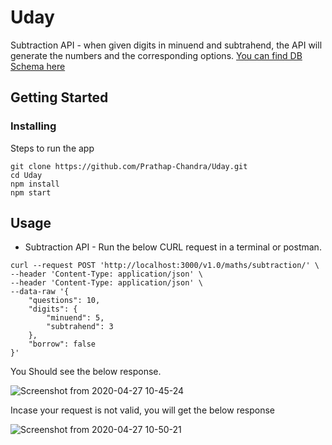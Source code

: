 # Uday 

Subtraction API - when given digits in minuend and subtrahend, the API will generate the numbers and the corresponding options.
[You can find DB Schema here](https://github.com/Prathap-Chandra/Uday/blob/master/DB_SCHEMA.md)

## Getting Started

### Installing

Steps to run the app
```
git clone https://github.com/Prathap-Chandra/Uday.git
cd Uday
npm install
npm start
```

## Usage
- Subtraction API - Run the below CURL request in a terminal or postman.
```
curl --request POST 'http://localhost:3000/v1.0/maths/subtraction/' \
--header 'Content-Type: application/json' \
--header 'Content-Type: application/json' \
--data-raw '{
	"questions": 10,
	"digits": {
		"minuend": 5,
		"subtrahend": 3
	},
	"borrow": false
}'
```
You Should see the below response.

![Screenshot from 2020-04-27 10-45-24](https://user-images.githubusercontent.com/38378840/80336338-a429ad00-8874-11ea-838f-c4108a44b7e5.png)

Incase your request is not valid, you will get the below response

![Screenshot from 2020-04-27 10-50-21](https://user-images.githubusercontent.com/38378840/80336498-0c788e80-8875-11ea-9402-45b78af57f75.png)


